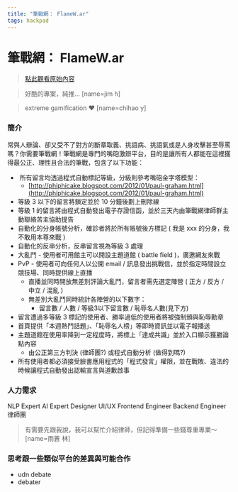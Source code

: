 ```yaml
---
title: "筆戰網： FlameW.ar"
tags: hackpad
---
```


# 筆戰網： FlameW.ar

> [點此觀看原始內容](https://g0v.hackpad.tw/yB5fyfu7nFL)

> 好酷的專案，純推...
> [name=jim h]

> extreme gamification :heart:
> [name=chihao y]

### 簡介

常與人辯論、卻又受不了對方的斷章取義、挑語病、挑語氣或是人身攻擊甚至辱罵嗎？你需要筆戰網！筆戰網是專門的嘴砲激辯平台，目的是讓所有人都能在這裡獲得最公正、理性且合法的筆戰，包含了以下功能：

-  所有留言均透過程式自動標記等級，分級則參考嘴砲金字塔模型：
    - [http://phiphicake.blogspot.com/2012/01/paul-graham.html](http://phiphicake.blogspot.com/2012/01/paul-graham.html)
- 等級 3 以下的留言將鎖定並於 10 分鐘後劃上刪除線
- 等級 1 的留言將由程式自動發出電子存證信函，並於三天內由筆戰網律師群主動聯絡苦主協助提告
- 自動化的分身帳號分析，確診者將於所有帳號後方標記 ( 我是 xxx 的分身，我不敢用本尊來戰 )
- 自動化的反串分析，反串留言視為等級 3 處理
- 大亂鬥 \- 使用者可用館主可以開設主題道館 ( battle field )，廣邀網友來戰
- PvP - 使用者可向任何人以公開 email / 訊息發出挑戰信，並於指定時間設立競技場、同時提供線上直播
    - 直播並同時開放無差別評論大亂鬥，留言者需先選定陣營 ( 正方 / 反方 / 中立 / 混亂 )
    - 無差別大亂鬥同時統計各陣營的以下數字：
        - 留言數 / 人數 / 等級3以下留言數 / 恥辱名人數(見下方)
- 留言遭過多等級 3 標記的使用者、勝率過低的使用者將被強制頒與恥辱勳章
- 首頁提供「本週熱鬥話題」、「恥辱名人榜」等即時資訊並以電子報播送
- 主題道館在使用率降到一定程度時，將標上「達成共識」並於入口顯示獲勝論點內容
    - 由公正第三方判決 (律師團?) 或程式自動分析 (做得到嗎?)
- 所有使用者都必須接受臉書應用程式的「程式發言」權限，並在戰敗、違法的時候讓程式自動發出認輸宣言與道歉啟事

### 人力需求


NLP Expert
AI Expert
Designer
UI/UX
Frontend Engineer
Backend Engineer
律師團
> 有需要先跟我說，我可以幫忙介紹律師，但記得準備一些錢尊重專業～
> [name=雨蒼 林]


### 思考跟一些類似平台的差異與可能合作

- udn debate
- debater

